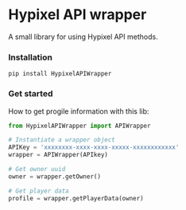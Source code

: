 # Hypixel API wrapper
A small  library for using Hypixel API methods.

### Installation
```
pip install HypixelAPIWrapper
```

### Get started
How to get progile information with this lib:

```Python
from HypixelAPIWrapper import APIWrapper

# Instantiate a wrapper object
APIKey = 'xxxxxxxx-xxxx-xxxx-xxxxx-xxxxxxxxxxxx'
wrapper = APIWrapper(APIkey)

# Get owner uuid
owner = wrapper.getOwner()

# Get player data
profile = wrapper.getPlayerData(owner)
```